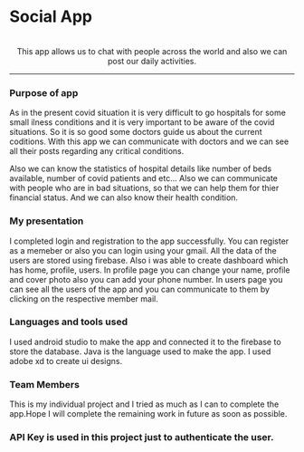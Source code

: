 # Social App
<p align="center">
    <a href="https://github.com/kaushik116k/chat_app"></a>
    <br>This app allows us to chat with people across the world and also we can post our daily activities.
</p>

---
### Purpose of app

As in the present covid situation it is very difficult to go hospitals for some small ilness conditions
and it is very important to be aware of the covid situations. So it is so good some doctors guide us about the current 
coditions. With this app we can communicate with doctors and we can see all their posts regarding any critical conditions.

Also we can know the statistics of hospital details like number of beds available, number of covid patients and etc...
Also we can communicate with people who are in bad situations, so that we can help them for thier financial status. And we can
also know their health condition. 

### My presentation

I completed login and registration to the app successfully. You can register as a memeber or also you can login using your gmail.
All the data of the users are stored using firebase. Also i was able to create dashboard which has home, profile, users.
In profile page you can change your name, profile and cover photo also you can add your phone number. In users page you can see all the 
users of the app and you can communicate to them by clicking on the respective member mail.

### Languages and tools used

I used android studio to make the app and connected it to the firebase to store the database.
Java is the language used to make the app.
I used adobe xd to create ui designs.

### Team Members 

This is my individual project and I tried as much as I can to complete the app.Hope I will complete the remaining work in future as soon as possible.

### API Key is used in this project just to authenticate the user.

